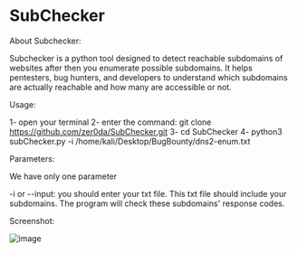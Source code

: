 # SubChecker

 About Subchecker:
 
 Subchecker is a python tool designed to detect reachable subdomains of websites after then you enumerate possible subdomains. It helps pentesters, bug hunters, and developers to understand which subdomains are actually reachable and how many are accessible or not.
 
 Usage:
 
1- open your terminal
2- enter the command: git clone https://github.com/zer0da/SubChecker.git
3- cd SubChecker
4- python3 subChecker.py -i /home/kali/Desktop/BugBounty/dns2-enum.txt

 Parameters:

We have only one parameter

 -i or --input: you should enter your txt file. This txt file should include your subdomains. The program will check these subdomains' response codes. 
 
 Screenshot:
 
 ![image](https://user-images.githubusercontent.com/65029938/138122115-50c67851-2eb2-49a8-b9d4-530f8fdc7a8b.png)
